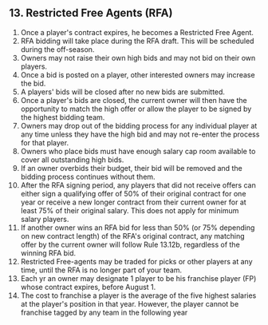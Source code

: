 ## 13. Restricted Free Agents (RFA)

1. Once a player's contract expires, he becomes a Restricted Free Agent.
1. RFA bidding will take place during the RFA draft.  This will be scheduled during the off-season.
1. Owners may not raise their own high bids and may not bid on their own players.
1. Once a bid is posted on a player, other interested owners may increase the bid.
1. A players' bids will be closed after no new bids are submitted.
1. Once a player's bids are closed, the current owner will then have the opportunity to match the high offer or allow the player to be signed by the highest bidding team.
1. Owners may drop out of the bidding process for any individual player at any time unless they have the high bid and may not re-enter the process for that player.
1. Owners who place bids must have enough salary cap room available to cover all outstanding high bids.
1. If an owner overbids their budget, their bid will be removed and the bidding process continues without them.
1. After the RFA signing period, any players that did not receive offers can either sign a qualifying offer of 50% of their original contract for one year or receive a new longer contract from their current owner for at least 75% of their original salary. This does not apply for minimum salary players.
1. If another owner wins an RFA bid for less than 50% (or 75% depending on new contract length) of the RFA's original contract, any matching offer by the current owner will follow Rule 13.12b, regardless of the winning RFA bid.
1. Restricted Free-agents may be traded for picks or other players at any time, until the RFA is no longer part of your team.
1. Each yr an owner may designate 1 player to be his franchise player (FP) whose contract expires, before August 1.
1. The cost to franchise a player is the average of the five highest salaries at the player's position in that year. However, the player cannot be franchise tagged by any team in the following year
